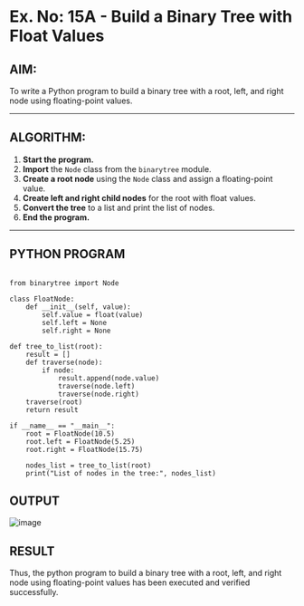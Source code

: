 # Ex. No: 15A - Build a Binary Tree with Float Values

## AIM:
To write a Python program to build a binary tree with a root, left, and right node using floating-point values.

---

## ALGORITHM:

1. **Start the program.**
2. **Import** the `Node` class from the `binarytree` module.
3. **Create a root node** using the `Node` class and assign a floating-point value.
4. **Create left and right child nodes** for the root with float values.
5. **Convert the tree** to a list and print the list of nodes.
6. **End the program.**

---

## PYTHON PROGRAM

```

from binarytree import Node

class FloatNode:
    def __init__(self, value):
        self.value = float(value)
        self.left = None
        self.right = None

def tree_to_list(root):
    result = []
    def traverse(node):
        if node:
            result.append(node.value)
            traverse(node.left)
            traverse(node.right)
    traverse(root)
    return result

if __name__ == "__main__":
    root = FloatNode(10.5)
    root.left = FloatNode(5.25)
    root.right = FloatNode(15.75)

    nodes_list = tree_to_list(root)
    print("List of nodes in the tree:", nodes_list)

```

## OUTPUT
![image](https://github.com/user-attachments/assets/06c7d6a0-7c04-4be4-84f6-37618dd76d59)


## RESULT

Thus, the python program to build a binary tree with a root, left, and right node using floating-point values has been executed and verified successfully.


